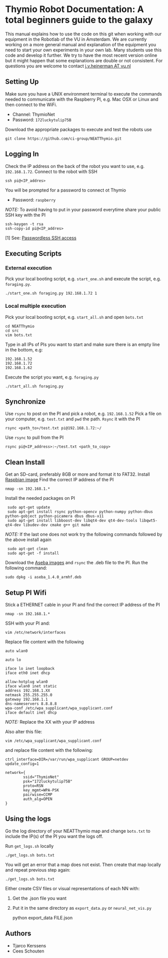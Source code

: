 # Thymio Robot Documentation: A total beginners guide to the galaxy

This manual explains how to use the code on this git when working with our
equipment in the Robotlab of the VU in Amsterdam. We are currently working on a
more general manual and explanation of the equipment you need to start your own
experiments in your own lab. Many students use this code and develop it further.
We try to have the most recent version online but it might happen that some
explanations are double or not consistent. For questions you are welcome to
contact [j.v.heinerman AT vu.nl](j.v.heinerman@vu.nl)
		
## Setting Up

Make sure you have a UNIX environment terminal to execute the commands needed
to communicate with the Raspberry PI, e.g. Mac OSX or Linux and then connect
to the WiFi. 

* Channel:	ThymioNet
* Password:	`172luckytulip75B`

Download the appropriate packages to execute and test the robots use

    git clone https://github.com/ci-group/NEATThymio.git

## Logging In

Check the IP address on the back of the robot you want to use, e.g. `192.168.1.72`.
Connect to the robot with SSH

    ssh pi@<IP_addres>

You will be prompted for a password to connect ot Thymio

* Password:	`raspberry`

*NOTE:* To avoid having to put in your password everytime share your public SSH key
 with the PI

	ssh-keygen -t rsa
	ssh-copy-id pi@<IP_addres>

[1] See: [Passwordless SSH access](https://www.raspberrypi.org/documentation/remote-access/ssh/passwordless.md)


## Executing Scripts

### External execution

Pick your local booting script, e.g. `start_one.sh` and execute the script, e.g.
`foraging.py`.

	./start_one.sh foraging.py 192.168.1.72 1

### Local multiple execution

Pick your local booting script, e.g. `start_all.sh` and open `bots.txt`
 
    cd NEATThymio
    cd src
    vim bots.txt

Type in all IPs of PIs you want to start and make sure there is an empty line in
the bottom, e.g:
	
	192.168.1.52
	192.168.1.72
	192.168.1.62
	
Execute the script you want, e.g. `foraging.py`

	./start_all.sh foraging.py

## Synchronize 

Use `rsync` to post on the PI and pick a robot, e.g. `192.168.1.52`
Pick a file on your computer, e.g. `test.txt` and `pwd` the path.
`Rsync` it with the PI

	rsync <path_to>/test.txt pi@192.168.1.72:~/

Use `rsync` to pull from the PI

    rsync pi@<IP_address>:~/test.txt <path_to_copy>

## Clean Install
	
Get an SD-card, preferably 8GB or more and format it to FAT32.
Install [Raspbian image](https://www.raspberrypi.org/documentation/installation/installing-images/)
Find the correct IP address of the PI

    nmap -sn 192.168.1.*

Install the needed packages on PI

     sudo apt-get update
     sudo apt-get install rsync python-opencv python-numpy python-dbus python-gobject python-picamera dbus dbus-x11
     sudo apt-get install libboost-dev libqt4-dev qt4-dev-tools libqwt5-qt4-dev libudev-dev cmake g++ git make

*NOTE:* If the last one does not work try the following commands
followed by the above install again

     sudo apt-get clean
     sudo apt-get -f install

Download the [Aseba images](https://www.thymio.org/local--files/en:linuxinstall/aseba_1.4.0_armhf.deb)
and `rsync` the .deb file to the PI. Run the following command:

    sudo dpkg -i aseba_1.4.0_armhf.deb

## Setup PI Wifi
	
Stick a ETHERNET cable in your PI and find the correct IP address
of the PI

    nmap -sn 192.168.1.*

SSH with your PI and:

    vim /etc/network/interfaces

Replace file content with the following

	auto wlan0

	auto lo

	iface lo inet loopback
	iface eth0 inet dhcp

	allow-hotplug wlan0
	iface wlan0 inet static
	address 192.168.1.XX
	netmask 255.255.255.0
	gateway 192.168.1.1
	dns-nameservers 8.8.8.8
	wpa-conf /etc/wpa_supplicant/wpa_supplicant.conf
	iface default inet dhcp

*NOTE:* Replace the XX with your IP address

Also alter this file:

    vim /etc/wpa_supplicant/wpa_supplicant.conf

and replace file content with the following:

	ctrl_interface=DIR=/var/run/wpa_supplicant GROUP=netdev
	update_config=1

	network={
			ssid="ThymioNet"
			psk="172luckytulip75B"
			proto=RSN
			key_mgmt=WPA-PSK
			pairwise=CCMP
			auth_alg=OPEN
	}
			
## Using the logs
	
Go the log directory of your NEATThymio map and change `bots.txt` 
to include the IP(s) of the PI you want the logs off.

Run `get_logs.sh` locally

    ./get_logs.sh bots.txt

You will get an error that a map does not exist. Then create that
map locally and repeat previous step again:

    ./get_logs.sh bots.txt

Either create CSV files or visual representations of each NN with:

1.	Get the .json file you want
2.	Put it in the same directory as `export_data.py` or
`neural_net_vis.py`

    python export_data FILE.json 

## Authors

- Tjarco Kerssens
- Cees Schouten
